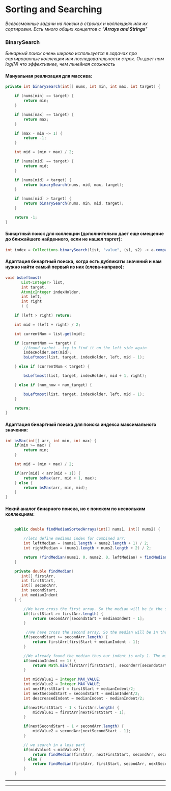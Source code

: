 # Sorting and Searching
*Всевозможные задачи на поиски в строках и коллекциях или их сортировки. Есть много общих концептов с "**Arrays and Strings**"*

### BinarySearch
*Бинарный поиск очень широко используется в задачах про сортированные коллекции
или последовательности строк. Он дает нам log(N) что эффективнее, чем линейная
сложность*

#### Мануальная реализация для массива:
```java
private int binarySearch(int[] nums, int min, int max, int target) {

    if (nums[min] == target) {
        return min;
    }

    if (nums[max] == target) {
        return max;
    }

    if (max - min <= 1) {
        return -1;
    }

    int mid = (min + max) / 2;

    if (nums[mid] == target) {
        return mid;
    }

    if (nums[mid] < target) {
        return binarySearch(nums, mid, max, target);
    }

    if (nums[mid] > target) {
        return binarySearch(nums, min, mid, target);
    }

    return -1;
}
```

#### Бинартный поиск для коллекции (дополнительно дает еще смещение до ближайшего найденного, если не нашел таргет):
```java
int index = Collections.binarySearch(list, "value", (s1, s2) -> a.compareTo(b));
```

#### Адаптация бинартный поиска, когда есть дубликаты значений и нам нужно найти самый первый из них (слева-направо):
```java
void bsLeftmost(
       List<Integer> list,
       int target,
       AtomicInteger indexHolder,
       int left,
       int right
       ) {

    if (left > right) return;

    int mid = (left + right) / 2;

    int currentNum = list.get(mid);

    if (currentNum == target) {
        //found tarhet - try to find it on the left side again
        indexHolder.set(mid);
        bsLeftmost(list, target, indexHolder, left, mid - 1);

    } else if (currentNum < target) {

        bsLeftmost(list, target, indexHolder, mid + 1, right);

    } else if (num_now > num_target) {

        bsLeftmost(list, target, indexHolder, left, mid - 1);
    }

    return;
}
```

#### Адаптация бинартный поиска для поиска индекса максимального значения:
```java
int bsMax(int[] arr, int min, int max) {
    if(min >= max) {
        return min;
    }

    int mid = (min + max) / 2;

    if(arr[mid] < arr[mid + 1]) {
        return bsMax(arr, mid + 1, max);
    } else {
        return bsMax(arr, min, mid);
    }
}
```

#### Некий аналог бинарного поиска, но с поиском по нескольким коллекциям:
```java

    public double findMedianSortedArrays(int[] nums1, int[] nums2) {

        //lets define medians index for combined arr:
        int leftMedian = (nums1.length + nums2.length + 1) / 2;
        int rightMedian = (nums1.length + nums2.length + 2) / 2;

        return (findMedian(nums1, 0, nums2, 0, leftMedian) + findMedian(nums1, 0, nums2, 0, rightMedian)) / 2.0;
    }

    private double findMedian(
       int[] firstArr,
       int firstStart,
       int[] secondArr,
       int secondStart,
       int medianIndent
    ) {

        //We have cross the first array. So the median will be in the second one
        if(firstStart >= firstArr.length) {
            return secondArr[secondStart + medianIndent - 1];
        }

         //We have cross the second array. So the median will be in the first one
        if(secondStart >= secondArr.length) {
            return firstArr[firstStart + medianIndent - 1];
        }

        //We already found the median thus our indent is only 1. The minium value will be the first one
        if(medianIndent == 1) {
            return Math.min(firstArr[firstStart], secondArr[secondStart]);
        }

        int midValue1 = Integer.MAX_VALUE;
        int midValue2 = Integer.MAX_VALUE;
        int nextFirstStart = firstStart + medianIndent/2;
        int nextSecondStart = secondStart + medianIndent/2;
        int descreasedIndent = medianIndent - medianIndent/2;

        if(nextFirstStart - 1 < firstArr.length) {
            midValue1 = firstArr[nextFirstStart - 1];
        }

        if(nextSecondStart - 1 < secondArr.length) {
            midValue2 = secondArr[nextSecondStart - 1];
        }

        // we search in a less part
        if(midValue1 < midValue2) {
            return findMedian(firstArr, nextFirstStart, secondArr, secondStart, descreasedIndent);
        } else {
            return findMedian(firstArr, firstStart, secondArr, nextSecondStart, descreasedIndent);
        }
    }
```
------------
------------
